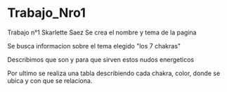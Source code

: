 # Trabajo_Nro1
 Trabajo n°1 Skarlette Saez
Se crea el nombre y tema de la pagina

Se busca informacion sobre el tema elegido "los 7 chakras"

Describimos que son y para que sirven estos nudos energeticos

Por ultimo se realiza una tabla describiendo cada chakra, color, donde se ubica y con que se relaciona.
